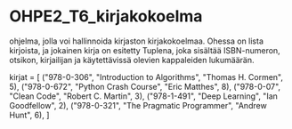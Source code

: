 ﻿# OHPE2_T6_kirjakokoelma
ohjelma, jolla voi hallinnoida kirjaston kirjakokoelmaa. Ohessa on lista kirjoista, ja jokainen kirja on esitetty Tuplena, joka sisältää ISBN-numeron, otsikon, kirjailijan ja käytettävissä olevien kappaleiden lukumäärän.

kirjat = [
    ("978-0-306", "Introduction to Algorithms", "Thomas H. Cormen", 5),
    ("978-0-672", "Python Crash Course", "Eric Matthes", 8),
    ("978-0-07", "Clean Code", "Robert C. Martin", 3),
    ("978-1-491", "Deep Learning", "Ian Goodfellow", 2),
    ("978-0-321", "The Pragmatic Programmer", "Andrew Hunt", 6),
]
